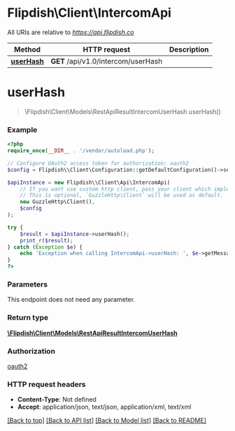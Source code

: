 # Flipdish\\Client\IntercomApi

All URIs are relative to *https://api.flipdish.co*

Method | HTTP request | Description
------------- | ------------- | -------------
[**userHash**](IntercomApi.md#userHash) | **GET** /api/v1.0/intercom/userHash | 


# **userHash**
> \Flipdish\\Client\Models\RestApiResultIntercomUserHash userHash()



### Example
```php
<?php
require_once(__DIR__ . '/vendor/autoload.php');

// Configure OAuth2 access token for authorization: oauth2
$config = Flipdish\\Client\Configuration::getDefaultConfiguration()->setAccessToken('YOUR_ACCESS_TOKEN');

$apiInstance = new Flipdish\\Client\Api\IntercomApi(
    // If you want use custom http client, pass your client which implements `GuzzleHttp\ClientInterface`.
    // This is optional, `GuzzleHttp\Client` will be used as default.
    new GuzzleHttp\Client(),
    $config
);

try {
    $result = $apiInstance->userHash();
    print_r($result);
} catch (Exception $e) {
    echo 'Exception when calling IntercomApi->userHash: ', $e->getMessage(), PHP_EOL;
}
?>
```

### Parameters
This endpoint does not need any parameter.

### Return type

[**\Flipdish\\Client\Models\RestApiResultIntercomUserHash**](../Model/RestApiResultIntercomUserHash.md)

### Authorization

[oauth2](../../README.md#oauth2)

### HTTP request headers

 - **Content-Type**: Not defined
 - **Accept**: application/json, text/json, application/xml, text/xml

[[Back to top]](#) [[Back to API list]](../../README.md#documentation-for-api-endpoints) [[Back to Model list]](../../README.md#documentation-for-models) [[Back to README]](../../README.md)

